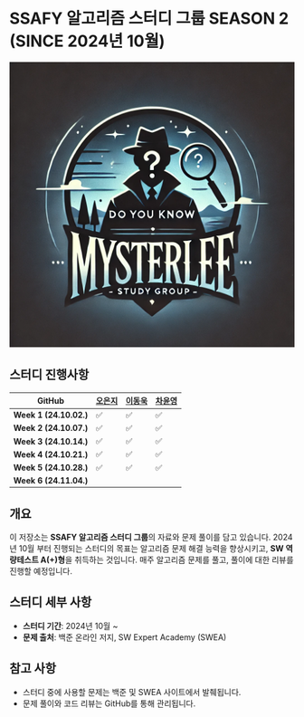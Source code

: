 # SSAFY 알고리즘 스터디 그룹 SEASON 2 (SINCE 2024년 10월)

![이미지](./mysterlee.png)

## 스터디 진행사항

| **GitHub**             | **[오은지](https://github.com/oille12/MysterLee2)** | **[이동욱](https://github.com/2Ludy/MysterLee)** | **[차윤영](https://github.com/yuncof/MysterLee2)** |
| ---------------------- | --------------------------------------------------- | ------------------------------------------------ | -------------------------------------------------- |
| **Week 1 (24.10.02.)** | ✅                                                  | ✅                                               | ✅                                                 |
| **Week 2 (24.10.07.)** | ✅                                                  | ✅                                               | ✅                                                 |
| **Week 3 (24.10.14.)** | ✅                                                  | ✅                                               | ✅                                                 |
| **Week 4 (24.10.21.)** | ✅                                                  | ✅                                               | ✅                                                 |
| **Week 5 (24.10.28.)** | ✅                                                  | ✅                                               | ✅                                                 |
| **Week 6 (24.11.04.)** |                                                     |                                                  |                                                    |

## 개요

이 저장소는 **SSAFY 알고리즘 스터디 그룹**의 자료와 문제 풀이를 담고 있습니다. 2024년 10월 부터 진행되는 스터디의 목표는 알고리즘 문제 해결 능력을 향상시키고, **SW 역량테스트 A(+)형**을 취득하는 것입니다. 매주 알고리즘 문제를 풀고, 풀이에 대한 리뷰를 진행할 예정입니다.

## 스터디 세부 사항

- **스터디 기간**: 2024년 10월 ~
- **문제 출처**: 백준 온라인 저지, SW Expert Academy (SWEA)

## 참고 사항

- 스터디 중에 사용할 문제는 백준 및 SWEA 사이트에서 발췌됩니다.
- 문제 풀이와 코드 리뷰는 GitHub를 통해 관리됩니다.
